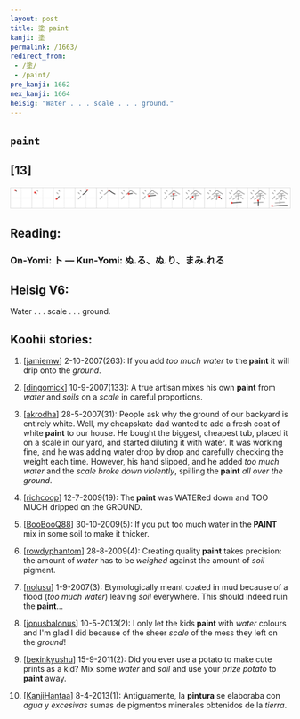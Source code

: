 ```yaml
---
layout: post
title: 塗 paint
kanji: 塗
permalink: /1663/
redirect_from:
 - /塗/
 - /paint/
pre_kanji: 1662
nex_kanji: 1664
heisig: "Water . . . scale . . . ground."
---
```


## `paint`

## [13]

<div class="stroke"><img src="../images/E5A197.png" /></div>

## Reading:

### On-Yomi: ト &mdash; Kun-Yomi: ぬ.る、ぬ.り、まみ.れる

## Heisig V6:

Water . . . scale . . . ground.

## Koohii stories:

1) [<a href="http://kanji.koohii.com/profile/jamiemw">jamiemw</a>] 2-10-2007(263): If you add <em>too much water</em> to the<strong> paint</strong> it will drip onto the <em>ground</em>.

2) [<a href="http://kanji.koohii.com/profile/dingomick">dingomick</a>] 10-9-2007(133): A true artisan mixes his own <strong>paint</strong> from <em>water</em> and <em>soils</em> on a <em>scale</em> in careful proportions.

3) [<a href="http://kanji.koohii.com/profile/akrodha">akrodha</a>] 28-5-2007(31): People ask why the ground of our backyard is entirely white. Well, my cheapskate dad wanted to add a fresh coat of white<strong> paint</strong> to our house. He bought the biggest, cheapest tub, placed it on a scale in our yard, and started diluting it with water. It was working fine, and he was adding water drop by drop and carefully checking the weight each time. However, his hand slipped, and he added <em>too much water</em> and the <em>scale broke down violently</em>, spilling the<strong> paint</strong> <em>all over the ground</em>.

4) [<a href="http://kanji.koohii.com/profile/richcoop">richcoop</a>] 12-7-2009(19): The<strong> paint</strong> was WATERed down and TOO MUCH dripped on the GROUND.

5) [<a href="http://kanji.koohii.com/profile/BooBooQ88">BooBooQ88</a>] 30-10-2009(5): If you put too much water in the<strong> PAINT</strong> mix in some soil to make it thicker.

6) [<a href="http://kanji.koohii.com/profile/rowdyphantom">rowdyphantom</a>] 28-8-2009(4): Creating quality<strong> paint</strong> takes precision: the amount of <em>water</em> has to be <em>weighed</em> against the amount of <em>soil</em> pigment.

7) [<a href="http://kanji.koohii.com/profile/nolusu">nolusu</a>] 1-9-2007(3): Etymologically meant coated in mud because of a flood (<em>too much water</em>) leaving <em>soil</em> everywhere. This should indeed ruin the<strong> paint</strong>...

8) [<a href="http://kanji.koohii.com/profile/jonusbalonus">jonusbalonus</a>] 10-5-2013(2): I only let the kids<strong> paint</strong> with <em>water</em> colours and I&#039;m glad I did because of the sheer <em>scale</em> of the mess they left on the <em>ground</em>!

9) [<a href="http://kanji.koohii.com/profile/bexinkyushu">bexinkyushu</a>] 15-9-2011(2): Did you ever use a potato to make cute prints as a kid? Mix some <em>water</em> and <em>soil</em> and use your <em>prize potato</em> to<strong> paint</strong> away.

10) [<a href="http://kanji.koohii.com/profile/KanjiHantaa">KanjiHantaa</a>] 8-4-2013(1): Antiguamente, la <strong>pintura</strong> se elaboraba con <em>agua</em> y <em>excesivas</em> sumas de pigmentos minerales obtenidos de la <em>tierra</em>.
